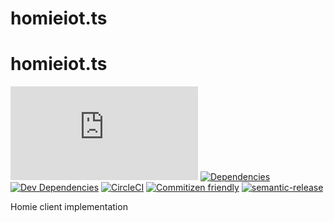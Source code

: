 # homieiot.ts

# homieiot.ts

[![Npm Package](https://img.shields.io/npm/v/homieiot.ts?style=flat-square)](https://www.npmjs.com/package/homieiot.ts)
[![Dependencies](https://img.shields.io/david/AlejandroHerr/homieiot.ts.svg?style=flat-square)](https://david-dm.org/alejandroherr/homieiot.ts)
[![Dev Dependencies](https://img.shields.io/david/dev/AlejandroHerr/homieiot.ts.svg?style=flat-square)](https://david-dm.org/alejandroherr/homieiot.ts?type=dev)
[![CircleCI](https://img.shields.io/circleci/project/github/AlejandroHerr/homieiot.ts/master.svg?style=flat-square&logo=circleci)](https://circleci.com/gh/AlejandroHerr/homieiot.ts)
[![Commitizen friendly](https://img.shields.io/badge/commitizen-friendly-brightgreen.svg?style=flat-square)](http://commitizen.github.io/cz-cli/)
[![semantic-release](https://img.shields.io/badge/%20%20%F0%9F%93%A6%F0%9F%9A%80-semantic--release-e10079.svg?style=flat-square)](https://github.com/semantic-release/semantic-release)

Homie client implementation
